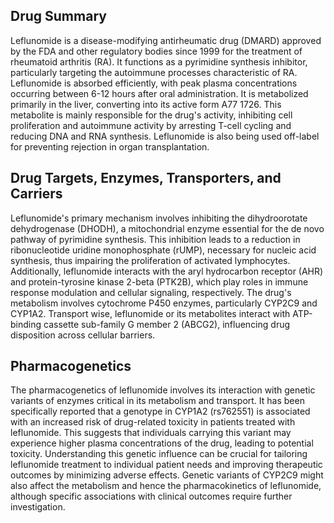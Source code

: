 ## Drug Summary
Leflunomide is a disease-modifying antirheumatic drug (DMARD) approved by the FDA and other regulatory bodies since 1999 for the treatment of rheumatoid arthritis (RA). It functions as a pyrimidine synthesis inhibitor, particularly targeting the autoimmune processes characteristic of RA. Leflunomide is absorbed efficiently, with peak plasma concentrations occurring between 6-12 hours after oral administration. It is metabolized primarily in the liver, converting into its active form A77 1726. This metabolite is mainly responsible for the drug's activity, inhibiting cell proliferation and autoimmune activity by arresting T-cell cycling and reducing DNA and RNA synthesis. Leflunomide is also being used off-label for preventing rejection in organ transplantation.

## Drug Targets, Enzymes, Transporters, and Carriers
Leflunomide's primary mechanism involves inhibiting the dihydroorotate dehydrogenase (DHODH), a mitochondrial enzyme essential for the de novo pathway of pyrimidine synthesis. This inhibition leads to a reduction in ribonucleotide uridine monophosphate (rUMP), necessary for nucleic acid synthesis, thus impairing the proliferation of activated lymphocytes. Additionally, leflunomide interacts with the aryl hydrocarbon receptor (AHR) and protein-tyrosine kinase 2-beta (PTK2B), which play roles in immune response modulation and cellular signaling, respectively. The drug's metabolism involves cytochrome P450 enzymes, particularly CYP2C9 and CYP1A2. Transport wise, leflunomide or its metabolites interact with ATP-binding cassette sub-family G member 2 (ABCG2), influencing drug disposition across cellular barriers.

## Pharmacogenetics
The pharmacogenetics of leflunomide involves its interaction with genetic variants of enzymes critical in its metabolism and transport. It has been specifically reported that a genotype in CYP1A2 (rs762551) is associated with an increased risk of drug-related toxicity in patients treated with leflunomide. This suggests that individuals carrying this variant may experience higher plasma concentrations of the drug, leading to potential toxicity. Understanding this genetic influence can be crucial for tailoring leflunomide treatment to individual patient needs and improving therapeutic outcomes by minimizing adverse effects. Genetic variants of CYP2C9 might also affect the metabolism and hence the pharmacokinetics of leflunomide, although specific associations with clinical outcomes require further investigation.